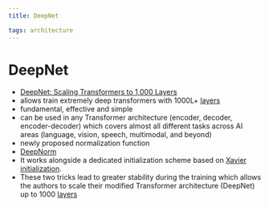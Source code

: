 ```yaml
---
title: DeepNet

tags: architecture 
---
```


# DeepNet
- [DeepNet: Scaling Transformers to 1,000 Layers](https://arxiv.org/abs/2203.00555)
- allows train extremely deep transformers with 1000L+ [layers](Layers.md)
- fundamental, effective and simple
- can be used in any Transformer architecture (encoder, decoder, encoder-decoder) which covers almost all different tasks across AI areas (language, vision, speech, multimodal, and beyond)
- newly proposed normalization function
- [DeepNorm](DeepNorm.md)
- It works alongside a dedicated initialization scheme based on [Xavier initialization](Xavier%20Initialization.md).
- These two tricks lead to greater stability during the training which allows the authors to scale their modified Transformer architecture (DeepNet) up to 1000 [layers](Layers.md)
















